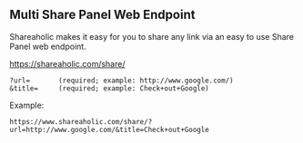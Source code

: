 Multi Share Panel Web Endpoint
---

Shareaholic makes it easy for you to share any link via an easy to use Share Panel web endpoint.

  https://shareaholic.com/share/

    ?url=       (required; example: http://www.google.com/)
    &title=     (required; example: Check+out+Google)

Example:

    https://www.shareaholic.com/share/?url=http://www.google.com/&title=Check+out+Google